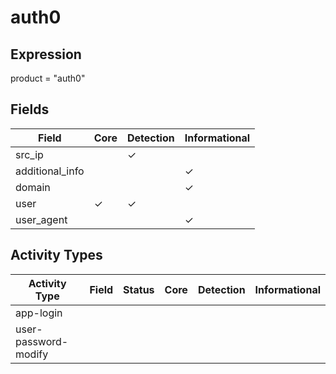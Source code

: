 auth0
=====

Expression
----------

product = "auth0"

Fields
------

| Field           | Core     | Detection | Informational |
| --------------- | -------- | --------- | ------------- |
| src_ip          |          | &#10003;  |               |
| additional_info |          |           | &#10003;      |
| domain          |          |           | &#10003;      |
| user            | &#10003; | &#10003;  |               |
| user_agent      |          |           | &#10003;      |

Activity Types
--------------

| Activity Type        | Field | Status | Core | Detection | Informational |
| -------------------- | ----- | ------ | ---- | --------- | ------------- |
| app-login            |       |        |      |           |               |
| user-password-modify |       |        |      |           |               |

